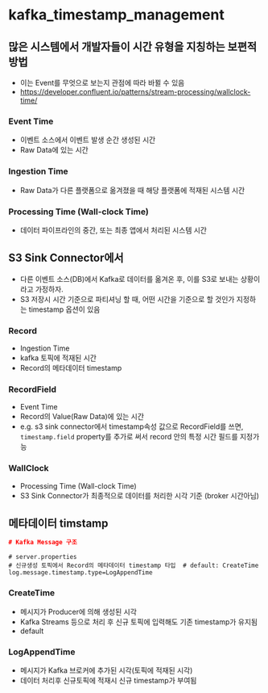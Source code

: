 # kafka_timestamp_management

## 많은 시스템에서 개발자들이 시간 유형을 지칭하는 보편적 방법

- 이는 Event를 무엇으로 보는지 관점에 따라 바뀔 수 있음
- <https://developer.confluent.io/patterns/stream-processing/wallclock-time/>

### Event Time

- 이벤트 소스에서 이벤트 발생 순간 생성된 시간
- Raw Data에 있는 시간

### Ingestion Time

- Raw Data가 다른 플랫폼으로 옮겨졌을 때 해당 플랫폼에 적재된 시스템 시간

### Processing Time (Wall-clock Time)

- 데이터 파이프라인의 중간, 또는 최종 앱에서 처리된 시스템 시간

## S3 Sink Connector에서

- 다른 이벤트 소스(DB)에서 Kafka로 데이터를 옮겨온 후, 이를 S3로 보내는 상황이라고 가정하자.
- S3 저장시 시간 기준으로 파티셔닝 할 때, 어떤 시간을 기준으로 할 것인가 지정하는 timestamp 옵션이 있음

### Record

- Ingestion Time
- kafka 토픽에 적재된 시간
- Record의 메타데이터 timestamp

### RecordField

- Event Time
- Record의 Value(Raw Data)에 있는 시간
- e.g. s3 sink connector에서 timestamp속성 값으로 RecordField를 쓰면, `timestamp.field` property를 추가로 써서 record 안의 특정 시간 필드를 지정가능

### WallClock

- Processing Time (Wall-clock Time)
- S3 Sink Connector가 최종적으로 데이터를 처리한 시각 기준 (broker 시간아님)

## 메타데이터 timstamp

```json
# Kafka Message 구조
```

```properties
# server.properties
# 신규생성 토픽에서 Record의 메타데이터 timestamp 타입  # default: CreateTime
log.message.timestamp.type=LogAppendTime
```

### CreateTime

- 메시지가 Producer에 의해 생성된 시각
- Kafka Streams 등으로 처리 후 신규 토픽에 입력해도 기존 timestamp가 유지됨
- default


### LogAppendTime

- 메시지가 Kafka 브로커에 추가된 시각(토픽에 적재된 시각)
- 데이터 처리후 신규토픽에 적재시 신규 timestamp가 부여됨
